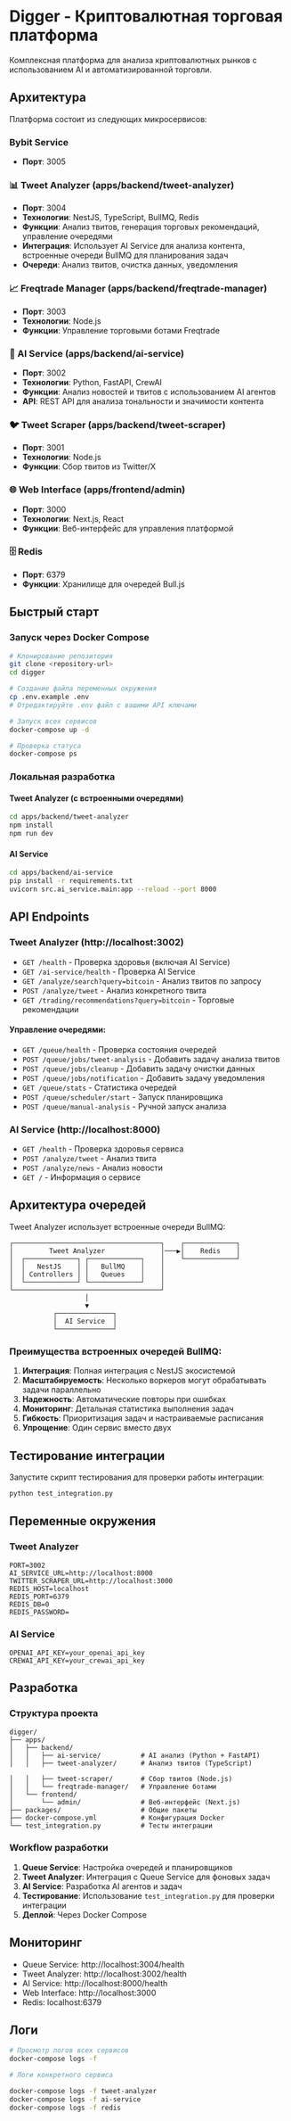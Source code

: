 # Digger - Криптовалютная торговая платформа

Комплексная платформа для анализа криптовалютных рынков с использованием AI и автоматизированной торговли.

## Архитектура

Платформа состоит из следующих микросервисов:

### Bybit Service

- **Порт**: 3005

### 📊 Tweet Analyzer (apps/backend/tweet-analyzer)

- **Порт**: 3004
- **Технологии**: NestJS, TypeScript, BullMQ, Redis
- **Функции**: Анализ твитов, генерация торговых рекомендаций, управление очередями
- **Интеграция**: Использует AI Service для анализа контента, встроенные очереди BullMQ для планирования задач
- **Очереди**: Анализ твитов, очистка данных, уведомления

### 📈 Freqtrade Manager (apps/backend/freqtrade-manager)

- **Порт**: 3003
- **Технологии**: Node.js
- **Функции**: Управление торговыми ботами Freqtrade

### 🤖 AI Service (apps/backend/ai-service)

- **Порт**: 3002
- **Технологии**: Python, FastAPI, CrewAI
- **Функции**: Анализ новостей и твитов с использованием AI агентов
- **API**: REST API для анализа тональности и значимости контента

### 🐦 Tweet Scraper (apps/backend/tweet-scraper)

- **Порт**: 3001
- **Технологии**: Node.js
- **Функции**: Сбор твитов из Twitter/X

### 🌐 Web Interface (apps/frontend/admin)

- **Порт**: 3000
- **Технологии**: Next.js, React
- **Функции**: Веб-интерфейс для управления платформой

### 🗄️ Redis

- **Порт**: 6379
- **Функции**: Хранилище для очередей Bull.js

## Быстрый старт

### Запуск через Docker Compose

```bash
# Клонирование репозитория
git clone <repository-url>
cd digger

# Создание файла переменных окружения
cp .env.example .env
# Отредактируйте .env файл с вашими API ключами

# Запуск всех сервисов
docker-compose up -d

# Проверка статуса
docker-compose ps
```

### Локальная разработка

#### Tweet Analyzer (с встроенными очередями)

```bash
cd apps/backend/tweet-analyzer
npm install
npm run dev
```

#### AI Service

```bash
cd apps/backend/ai-service
pip install -r requirements.txt
uvicorn src.ai_service.main:app --reload --port 8000
```

## API Endpoints

### Tweet Analyzer (http://localhost:3002)

- `GET /health` - Проверка здоровья (включая AI Service)
- `GET /ai-service/health` - Проверка AI Service
- `GET /analyze/search?query=bitcoin` - Анализ твитов по запросу
- `POST /analyze/tweet` - Анализ конкретного твита
- `GET /trading/recommendations?query=bitcoin` - Торговые рекомендации

#### Управление очередями:

- `GET /queue/health` - Проверка состояния очередей
- `POST /queue/jobs/tweet-analysis` - Добавить задачу анализа твитов
- `POST /queue/jobs/cleanup` - Добавить задачу очистки данных
- `POST /queue/jobs/notification` - Добавить задачу уведомления
- `GET /queue/stats` - Статистика очередей
- `POST /queue/scheduler/start` - Запуск планировщика
- `POST /queue/manual-analysis` - Ручной запуск анализа

### AI Service (http://localhost:8000)

- `GET /health` - Проверка здоровья сервиса
- `POST /analyze/tweet` - Анализ твита
- `POST /analyze/news` - Анализ новости
- `GET /` - Информация о сервисе

## Архитектура очередей

Tweet Analyzer использует встроенные очереди BullMQ:

```
┌─────────────────────────────────────┐    ┌─────────────┐
│         Tweet Analyzer              │───▶│    Redis    │
│  ┌─────────────┐ ┌─────────────┐    │    └─────────────┘
│  │   NestJS    │ │   BullMQ    │    │
│  │ Controllers │ │   Queues    │    │
│  └─────────────┘ └─────────────┘    │
└─────────────────────────────────────┘
                   │
                   ▼
           ┌──────────────┐
           │  AI Service  │
           └──────────────┘
```

### Преимущества встроенных очередей BullMQ:

1. **Интеграция**: Полная интеграция с NestJS экосистемой
2. **Масштабируемость**: Несколько воркеров могут обрабатывать задачи параллельно
3. **Надежность**: Автоматические повторы при ошибках
4. **Мониторинг**: Детальная статистика выполнения задач
5. **Гибкость**: Приоритизация задач и настраиваемые расписания
6. **Упрощение**: Один сервис вместо двух

## Тестирование интеграции

Запустите скрипт тестирования для проверки работы интеграции:

```bash
python test_integration.py
```

## Переменные окружения

### Tweet Analyzer

```env
PORT=3002
AI_SERVICE_URL=http://localhost:8000
TWITTER_SCRAPER_URL=http://localhost:3000
REDIS_HOST=localhost
REDIS_PORT=6379
REDIS_DB=0
REDIS_PASSWORD=
```

### AI Service

```env
OPENAI_API_KEY=your_openai_api_key
CREWAI_API_KEY=your_crewai_api_key
```

## Разработка

### Структура проекта

```
digger/
├── apps/
│   ├── backend/
│   │   ├── ai-service/          # AI анализ (Python + FastAPI)
│   │   ├── tweet-analyzer/      # Анализ твитов (TypeScript)

│   │   ├── tweet-scraper/       # Сбор твитов (Node.js)
│   │   └── freqtrade-manager/   # Управление ботами
│   └── frontend/
│       └── admin/               # Веб-интерфейс (Next.js)
├── packages/                    # Общие пакеты
├── docker-compose.yml           # Конфигурация Docker
└── test_integration.py          # Тесты интеграции
```

### Workflow разработки

1. **Queue Service**: Настройка очередей и планировщиков
2. **Tweet Analyzer**: Интеграция с Queue Service для фоновых задач
3. **AI Service**: Разработка AI агентов и задач
4. **Тестирование**: Использование `test_integration.py` для проверки интеграции
5. **Деплой**: Через Docker Compose

## Мониторинг

- Queue Service: http://localhost:3004/health
- Tweet Analyzer: http://localhost:3002/health
- AI Service: http://localhost:8000/health
- Web Interface: http://localhost:3000
- Redis: localhost:6379

## Логи

```bash
# Просмотр логов всех сервисов
docker-compose logs -f

# Логи конкретного сервиса

docker-compose logs -f tweet-analyzer
docker-compose logs -f ai-service
docker-compose logs -f redis
```
